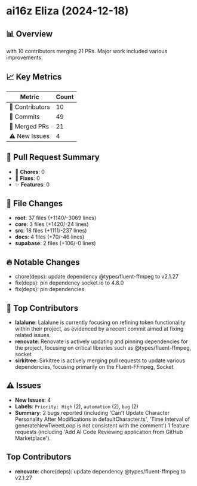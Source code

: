 # ai16z Eliza (2024-12-18)
    
## 📊 Overview
with 10 contributors merging 21 PRs. Major work included various improvements.

## 📈 Key Metrics
| Metric | Count |
|---------|--------|
| 👥 Contributors | 10 |
| 📝 Commits | 49 |
| 🔄 Merged PRs | 21 |
| ⚠️ New Issues | 4 |

## 🔄 Pull Request Summary
- 🧹 **Chores**: 0
- 🐛 **Fixes**: 0
- ✨ **Features**: 0

## 📁 File Changes
- **root**: 37 files (+1140/-3069 lines)
- **core**: 3 files (+1420/-24 lines)
- **src**: 18 files (+1111/-237 lines)
- **docs**: 4 files (+70/-46 lines)
- **supabase**: 2 files (+106/-0 lines)

## 🔥 Notable Changes
- chore(deps): update dependency @types/fluent-ffmpeg to v2.1.27
- fix(deps): pin dependency socket.io to 4.8.0
- fix(deps): pin dependencies

## 👥 Top Contributors
- **lalalune**: Lalalune is currently focusing on refining token functionality within their project, as evidenced by a recent commit aimed at fixing related issues
- **renovate**: Renovate is actively updating and pinning dependencies for the project, focusing on critical libraries such as @types/fluent-ffmpeg, socket
- **sirkitree**: Sirkitree is actively merging pull requests to update various dependencies, focusing primarily on the Fluent-FFmpeg, Socket

## ⚠️ Issues
- **New Issues**: 4
- **Labels**: `Priority: High` (2), `automation` (2), `bug` (2)
- **Summary**: 2 bugs reported (including 'Can't Update Character Personality After Modifications in defaultCharacter.ts', 'Time Interval of generateNewTweetLoop is not consistent with the comment') 1 feature requests (including 'Add AI Code Reviewing application from GitHub Marketplace').

## Top Contributors
- **renovate**: chore(deps): update dependency @types/fluent-ffmpeg to v2.1.27